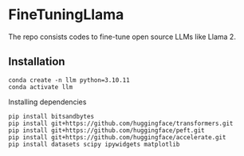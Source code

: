# FineTuningLlama

The repo consists codes to fine-tune open source LLMs like Llama 2.

## Installation

```commandline
conda create -n llm python=3.10.11
conda activate llm
```

Installing dependencies

```commandline
pip install bitsandbytes
pip install git+https://github.com/huggingface/transformers.git
pip install git+https://github.com/huggingface/peft.git
pip install git+https://github.com/huggingface/accelerate.git
pip install datasets scipy ipywidgets matplotlib
```
